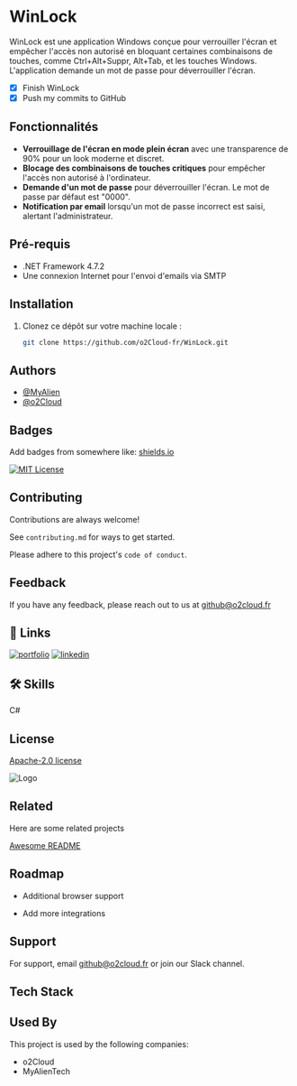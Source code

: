 # WinLock

WinLock est une application Windows conçue pour verrouiller l'écran et empêcher l'accès non autorisé en bloquant certaines combinaisons de touches, comme Ctrl+Alt+Suppr, Alt+Tab, et les touches Windows. L'application demande un mot de passe pour déverrouiller l'écran.

- [X] Finish WinLock
- [X] Push my commits to GitHub

## Fonctionnalités

- **Verrouillage de l'écran en mode plein écran** avec une transparence de 90% pour un look moderne et discret.
- **Blocage des combinaisons de touches critiques** pour empêcher l'accès non autorisé à l'ordinateur.
- **Demande d'un mot de passe** pour déverrouiller l'écran. Le mot de passe par défaut est "0000".
- **Notification par email** lorsqu'un mot de passe incorrect est saisi, alertant l'administrateur.

## Pré-requis

- .NET Framework 4.7.2
- Une connexion Internet pour l'envoi d'emails via SMTP

## Installation

1. Clonez ce dépôt sur votre machine locale :

   ```bash
   git clone https://github.com/o2Cloud-fr/WinLock.git
## Authors

- [@MyAlien](https://www.github.com/MyAlien)
- [@o2Cloud](https://www.github.com/o2Cloud-fr )

## Badges

Add badges from somewhere like: [shields.io](https://shields.io/)

[![MIT License](https://img.shields.io/badge/License-o2Cloud-yellow.svg)]()


## Contributing

Contributions are always welcome!

See `contributing.md` for ways to get started.

Please adhere to this project's `code of conduct`.


## Feedback

If you have any feedback, please reach out to us at github@o2cloud.fr


## 🔗 Links
[![portfolio](https://img.shields.io/badge/my_portfolio-000?style=for-the-badge&logo=ko-fi&logoColor=white)](https://vcard.o2cloud.fr/)
[![linkedin](https://img.shields.io/badge/linkedin-0A66C2?style=for-the-badge&logo=linkedin&logoColor=white)](https://www.linkedin.com/in/remi-simier-2b30142a1/)


## 🛠 Skills
C#


## License

[Apache-2.0 license](https://github.com/o2Cloud-fr/Discord-MailerBot/blob/main/LICENSE)


![Logo](https://o2cloud.fr/logo/o2Cloud.png)


## Related

Here are some related projects

[Awesome README](https://github.com/o2Cloud-fr/WinLock/blob/main/README.md)


## Roadmap

- Additional browser support

- Add more integrations


## Support

For support, email github@o2cloud.fr or join our Slack channel.


## Tech Stack

## Used By

This project is used by the following companies:

- o2Cloud
- MyAlienTech

